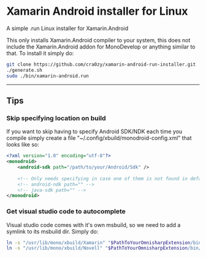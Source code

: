 # Xamarin Android installer for Linux
A simple .run Linux installer for Xamarin.Android

This only installs Xamarin.Android compiler to your system, this does not include the Xamarin.Android addon for MonoDevelop or anything similar to that. To install it simply do:
```sh
git clone https://github.com/cra0zy/xamarin-android-run-installer.git
./generate.sh
sudo ./bin/xamarin-android.run
```

-------

## Tips

### Skip specifying location on build

If you want to skip having to specify Android SDK/NDK each time you compile simply create a file "~/.config/xbuild/monodroid-config.xml" that looks like so:
```xml
<?xml version="1.0" encoding="utf-8"?>
<monodroid>
	<android-sdk path="/path/to/your/Android/Sdk" />
  
	<!-- Only needs specifying in case one of them is not found in default location -->
	<!-- android-ndk path="" -->
	<!-- java-sdk path="" -->
</monodroid>
```

### Get visual studio code to autocomplete

Visual studio code comes with it's own msbuild, so we need to add a symlink to its msbuild dir. Simply do:
```sh
ln -s "/usr/lib/mono/xbuild/Xamarin" "$PathToYourOmnisharpExtension/bin/omnisharp/msbuild/Xamarin"
ln -s "/usr/lib/mono/xbuild/Novell" "$PathToYourOmnisharpExtension/bin/omnisharp/msbuild/Xamarin"
```
